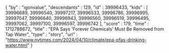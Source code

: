 {
  "by" : "igonvalue",
  "descendants" : 129,
  "id" : 39996433,
  "kids" : [ 39996689, 39996540, 39997217, 39996533, 39996786, 39996995, 39997047, 39996640, 39996943, 39996560, 39996519, 39996495, 39997062, 39997100, 39996597, 39996742 ],
  "score" : 179,
  "time" : 1712788672,
  "title" : "EPA Says 'Forever Chemicals' Must Be Removed from Tap Water",
  "type" : "story",
  "url" : "https://www.nytimes.com/2024/04/10/climate/epa-pfas-drinking-water.html"
}
